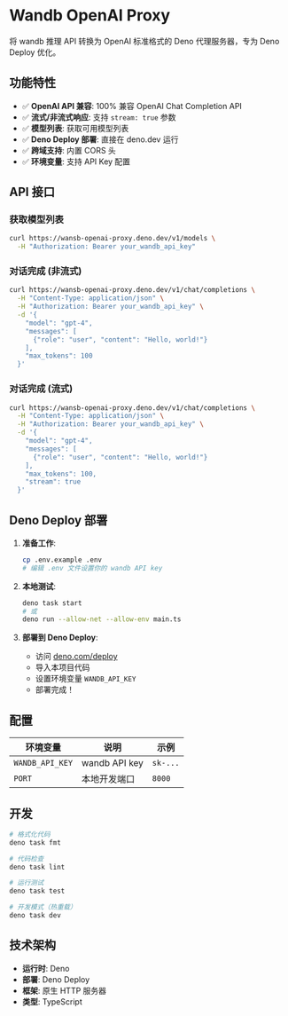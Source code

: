 # Wandb OpenAI Proxy

将 wandb 推理 API 转换为 OpenAI 标准格式的 Deno 代理服务器，专为 Deno Deploy 优化。

## 功能特性

- ✅ **OpenAI API 兼容**: 100% 兼容 OpenAI Chat Completion API
- ✅ **流式/非流式响应**: 支持 `stream: true` 参数
- ✅ **模型列表**: 获取可用模型列表
- ✅ **Deno Deploy 部署**: 直接在 deno.dev 运行
- ✅ **跨域支持**: 内置 CORS 头
- ✅ **环境变量**: 支持 API Key 配置

## API 接口

### 获取模型列表
```bash
curl https://wansb-openai-proxy.deno.dev/v1/models \
  -H "Authorization: Bearer your_wandb_api_key"
```

### 对话完成 (非流式)
```bash
curl https://wansb-openai-proxy.deno.dev/v1/chat/completions \
  -H "Content-Type: application/json" \
  -H "Authorization: Bearer your_wandb_api_key" \
  -d '{
    "model": "gpt-4",
    "messages": [
      {"role": "user", "content": "Hello, world!"}
    ],
    "max_tokens": 100
  }'
```

### 对话完成 (流式)
```bash
curl https://wansb-openai-proxy.deno.dev/v1/chat/completions \
  -H "Content-Type: application/json" \
  -H "Authorization: Bearer your_wandb_api_key" \
  -d '{
    "model": "gpt-4",
    "messages": [
      {"role": "user", "content": "Hello, world!"}
    ],
    "max_tokens": 100,
    "stream": true
  }'
```

## Deno Deploy 部署

1. **准备工作**:
   ```bash
   cp .env.example .env
   # 编辑 .env 文件设置你的 wandb API key
   ```

2. **本地测试**:
   ```bash
   deno task start
   # 或
   deno run --allow-net --allow-env main.ts
   ```

3. **部署到 Deno Deploy**:
   - 访问 [deno.com/deploy](https://deno.com/deploy)
   - 导入本项目代码
   - 设置环境变量 `WANDB_API_KEY`
   - 部署完成！

## 配置

| 环境变量 | 说明 | 示例 |
|----------|------|------|
| `WANDB_API_KEY` | wandb API key | `sk-...` |
| `PORT` | 本地开发端口 | `8000` |

## 开发

```bash
# 格式化代码
deno task fmt

# 代码检查
deno task lint

# 运行测试
deno task test

# 开发模式（热重载）
deno task dev
```

## 技术架构

- **运行时**: Deno
- **部署**: Deno Deploy
- **框架**: 原生 HTTP 服务器
- **类型**: TypeScript